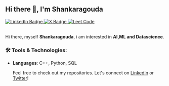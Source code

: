 ## Hi there 👋, I'm Shankaragouda
<div id="badges">
  <a href="https://www.linkedin.com/in/shankar-gouda/">
    <img src="https://img.shields.io/badge/LinkedIn-orange?style=for-the-badge&logo=linkedin&logoColor=white" alt="LinkedIn Badge"/>
  </a>
  <a href="https://x.com/shankara__gouda/">
  <img src="https://img.shields.io/badge/X-000000?style=for-the-badge&logo=x&logoColor=white" alt="X Badge"/>
</a>

  <a href="https://leetcode.com/u/shankara__gouda/">
    <img src="https://img.shields.io/badge/Leetcode-yello?style=for-the-badge&logo=leetcode&logoColor=white" alt="Leet Code"/>
  </a>
</div>
<!-- <br /> -->
<br />

Hi there, myself **Shankaragouda**, i am interested in **AI,ML and Datascience**.




### 🛠 Tools & Technologies:
- **Languages**: C++, Python, SQL

  Feel free to check out my repositories. Let's connect on [LinkedIn](https://linkedin.com/in/shankar-gouda) or [Twitter](https://twitter.com/yourname)!
<!--- **Frameworks**: Django, React, TensorFlow

<!--
**shankar1S/shankar1S** is a ✨ _special_ ✨ repository because its `README.md` (this file) appears on your GitHub profile.

Here are some ideas to get you started:

- 🔭 I’m currently working on ...
- 🌱 I’m currently learning ...
- 👯 I’m looking to collaborate on ...
- 🤔 I’m looking for help with ...
- 💬 Ask me about ...
- 📫 How to reach me: ...
- 😄 Pronouns: ...
- ⚡ Fun fact: ...
-->
